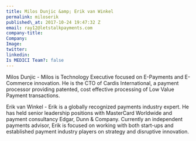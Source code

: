 ```yaml
---
title: Milos Dunjic &amp; Erik van Winkel
permalink: miloserik
published\_at: 2017-10-24 19:47:32 Z
email: ray12@letstalkpayments.com
company-title: 
Company: 
Image: 
twitter: 
linkedin: 
Is MEDICI Team?: false
---
```


Milos Dunjic - Milos is Technology Executive focused on E-Payments and E-Commerce innovation. He is the CTO of Cardis International, a payment processor providing patented, cost effective processing of Low Value Payment transactions.

Erik van Winkel - Erik is a globally recognized payments industry expert. He has held senior leadership positions with MasterCard Worldwide and payment consultancy Edgar, Dunn &amp; Company. Currently an independent payments advisor, Erik is focused on working with both start-ups and established payment industry players on strategy and disruptive innovation.